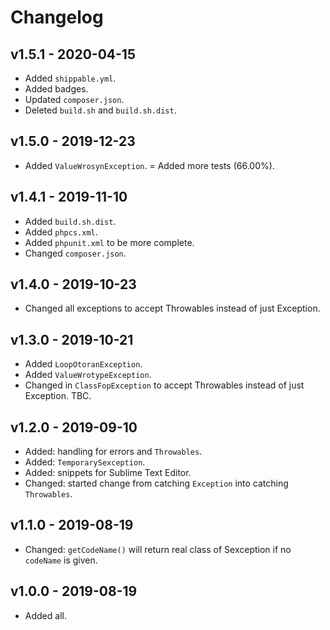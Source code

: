 # Changelog

## v1.5.1 - 2020-04-15

- Added `shippable.yml`.
- Added badges.
- Updated `composer.json`.
- Deleted `build.sh` and `build.sh.dist`.

## v1.5.0 - 2019-12-23

- Added `ValueWrosynException`.
= Added more tests (66.00%).

## v1.4.1 - 2019-11-10

- Added `build.sh.dist`.
- Added `phpcs.xml`.
- Added `phpunit.xml` to be more complete.
- Changed `composer.json`.

## v1.4.0 - 2019-10-23

- Changed all exceptions to accept Throwables instead of just Exception.

## v1.3.0 - 2019-10-21

- Added `LoopOtoranException`.
- Added `ValueWrotypeException`.
- Changed in `ClassFopException` to accept Throwables instead of just Exception. TBC.

## v1.2.0 - 2019-09-10

- Added: handling for errors and `Throwables`.
- Added: `TemporarySexception`.
- Added: snippets for Sublime Text Editor.
- Changed: started change from catching `Exception` into catching `Throwables`.

## v1.1.0 - 2019-08-19

- Changed: `getCodeName()` will return real class of Sexception if no `codeName` is given.

## v1.0.0 - 2019-08-19

- Added all.
